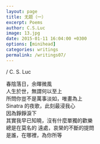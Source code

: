 ```yaml
---
layout: page
title: 无题（一）
excerpt: Poems
author: C.S.Luc
image: 13.jpg
date: 2015-01-11 16:04:00 +0300
options: [minihead]
categories: writings
permalink: /writings07/
---
```


/ C. S. Luc

春陰落日，余暉微風   
人生於世，無謂何以至上  
所問你豈不是萬事淡如，唯畫為上  
Sinatra 的夜歌，此刻最浸我心  
因為錚錚淚下  
其實我早已知曉，沒有什麼單獨的歡樂  
總是在莫名的 遠處，哀榮的不斷的提問  
是誰，在哪裡，為你所等